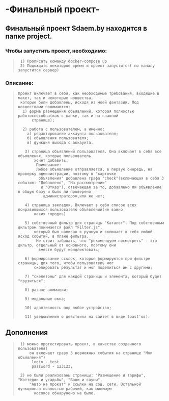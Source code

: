 # -Финальный проект-

## Финальный проект Sdaem.by находится в папке project.    
### Чтобы запустить проект, необходимо:
>      1) Прописать команду docker-compose up
>      2) Подождать некоторое время и проект запустится( по началу запустится сервер)
### Описание:
>     Проект включает в себя, как необходимые требования, входящие в макет, так и некоторые новшества,
>      которые были добавлены, исходя из моей фантазии. Под новшествами понимаются:
>       1) форма размещения объявлений, которая полностью работоспособна(как в шапке, так и на главной 
>           странице);
>            
>       2) работа с пользователем, а именно:
>         а) редактирование аккаунта пользователя;
>         б) объявления пользователя;
>         в) функция выхода с аккаунта.
>                
>        3) страница объявлений пользователя. Она включает в себя все объявления, которые пользователь 
>            хочет добавить. 
>             Примечание:
>             Любое объявление отправляется, в первую очередь, на проверку администрации, поэтому в "карточке 
>              объявления" добавлена графа "check"(включающая в себя 3 события: "Добавлено", "На рассмотрении" 
>               и "Отказ"), отвечающая за то, добавлено ли объявление в общую базу и было ли проверено 
>                администратором,или же нет;
>
>        4) страница закладок. Включает в себя список всех понравившихся пользователю объявлений(не важно
>            каких городов)
>                     
>        5) собственный фильтр для страницы "Каталог". Под собственным фильтром понимается файл "Filter.js", 
>            который был написан в ручную и включает в себя любой исход событий, в плане фильтра. 
>             Не стоит забывать, что "рекомендуем посмотреть" - это фильтр, отдельный от основного, поэтому они
>              вместе будут конфликтовать;
>             
>        6) формирование ссылок, которые формируются при фильтре страницы, для того, чтобы пользователь мог 
>            скопировать результат и мог поделиться им с другими;
>                 
>        7) "скелетоны" для каждой страницы и элемента, который будет "грузиться";
>            
>        8) разные анимации;
>            
>        9) модальные окна;
>            
>        10) адаптивность под любое устройство;
>            
>        11) уведомления о действиях на сайте( в виде toast'ов).
                                       
## Дополнения
>      1) можно протестировать проект, в качестве созданного пользователя(
>          он включает сразу 3 возможных события на странице "Мои объявления")
>           login - test
>           password - 123123;
>      
>      2) не были реализованы страницы: "Размещение и тарифы", "Коттеджи и усадьбы", "Бани и сауны",
>          "Авто на прокат" и ссылки на соц. сети. Остальной функционал полностью рабочий, как минимум
>            косяков обнаружено не было.
>   
